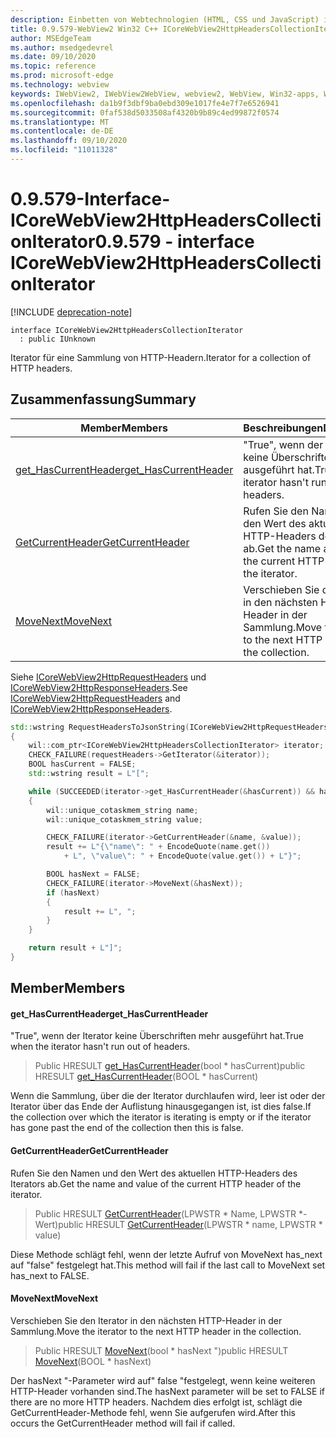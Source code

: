 ```yaml
---
description: Einbetten von Webtechnologien (HTML, CSS und JavaScript) in ihre systemeigenen Anwendungen mit dem Microsoft Edge WebView2-Steuerelement
title: 0.9.579-WebView2 Win32 C++ ICoreWebView2HttpHeadersCollectionIterator
author: MSEdgeTeam
ms.author: msedgedevrel
ms.date: 09/10/2020
ms.topic: reference
ms.prod: microsoft-edge
ms.technology: webview
keywords: IWebView2, IWebView2WebView, webview2, WebView, Win32-apps, Win32, Edge, ICoreWebView2, ICoreWebView2Controller, Browser-Steuerelement, Edge-HTML, ICoreWebView2HttpHeadersCollectionIterator
ms.openlocfilehash: da1b9f3dbf9ba0ebd309e1017fe4e7f7e6526941
ms.sourcegitcommit: 0faf538d5033508af4320b9b89c4ed99872f0574
ms.translationtype: MT
ms.contentlocale: de-DE
ms.lasthandoff: 09/10/2020
ms.locfileid: "11011328"
---
```

# <span data-ttu-id="ec4ca-104">0.9.579-Interface-ICoreWebView2HttpHeadersCollectionIterator</span><span class="sxs-lookup"><span data-stu-id="ec4ca-104">0.9.579 - interface ICoreWebView2HttpHeadersCollectionIterator</span></span> 

[!INCLUDE [deprecation-note](../../includes/deprecation-note.md)]

```
interface ICoreWebView2HttpHeadersCollectionIterator
  : public IUnknown
```

<span data-ttu-id="ec4ca-105">Iterator für eine Sammlung von HTTP-Headern.</span><span class="sxs-lookup"><span data-stu-id="ec4ca-105">Iterator for a collection of HTTP headers.</span></span>

## <span data-ttu-id="ec4ca-106">Zusammenfassung</span><span class="sxs-lookup"><span data-stu-id="ec4ca-106">Summary</span></span>

 <span data-ttu-id="ec4ca-107">Member</span><span class="sxs-lookup"><span data-stu-id="ec4ca-107">Members</span></span>                        | <span data-ttu-id="ec4ca-108">Beschreibungen</span><span class="sxs-lookup"><span data-stu-id="ec4ca-108">Descriptions</span></span>
--------------------------------|---------------------------------------------
[<span data-ttu-id="ec4ca-109">get_HasCurrentHeader</span><span class="sxs-lookup"><span data-stu-id="ec4ca-109">get_HasCurrentHeader</span></span>](#get_hascurrentheader) | <span data-ttu-id="ec4ca-110">"True", wenn der Iterator keine Überschriften mehr ausgeführt hat.</span><span class="sxs-lookup"><span data-stu-id="ec4ca-110">True when the iterator hasn't run out of headers.</span></span>
[<span data-ttu-id="ec4ca-111">GetCurrentHeader</span><span class="sxs-lookup"><span data-stu-id="ec4ca-111">GetCurrentHeader</span></span>](#getcurrentheader) | <span data-ttu-id="ec4ca-112">Rufen Sie den Namen und den Wert des aktuellen HTTP-Headers des Iterators ab.</span><span class="sxs-lookup"><span data-stu-id="ec4ca-112">Get the name and value of the current HTTP header of the iterator.</span></span>
[<span data-ttu-id="ec4ca-113">MoveNext</span><span class="sxs-lookup"><span data-stu-id="ec4ca-113">MoveNext</span></span>](#movenext) | <span data-ttu-id="ec4ca-114">Verschieben Sie den Iterator in den nächsten HTTP-Header in der Sammlung.</span><span class="sxs-lookup"><span data-stu-id="ec4ca-114">Move the iterator to the next HTTP header in the collection.</span></span>

<span data-ttu-id="ec4ca-115">Siehe [ICoreWebView2HttpRequestHeaders](icorewebview2httprequestheaders.md) und [ICoreWebView2HttpResponseHeaders](icorewebview2httpresponseheaders.md).</span><span class="sxs-lookup"><span data-stu-id="ec4ca-115">See [ICoreWebView2HttpRequestHeaders](icorewebview2httprequestheaders.md) and [ICoreWebView2HttpResponseHeaders](icorewebview2httpresponseheaders.md).</span></span> 
```cpp
std::wstring RequestHeadersToJsonString(ICoreWebView2HttpRequestHeaders* requestHeaders)
{
    wil::com_ptr<ICoreWebView2HttpHeadersCollectionIterator> iterator;
    CHECK_FAILURE(requestHeaders->GetIterator(&iterator));
    BOOL hasCurrent = FALSE;
    std::wstring result = L"[";

    while (SUCCEEDED(iterator->get_HasCurrentHeader(&hasCurrent)) && hasCurrent)
    {
        wil::unique_cotaskmem_string name;
        wil::unique_cotaskmem_string value;

        CHECK_FAILURE(iterator->GetCurrentHeader(&name, &value));
        result += L"{\"name\": " + EncodeQuote(name.get())
            + L", \"value\": " + EncodeQuote(value.get()) + L"}";

        BOOL hasNext = FALSE;
        CHECK_FAILURE(iterator->MoveNext(&hasNext));
        if (hasNext)
        {
            result += L", ";
        }
    }

    return result + L"]";
}
```

## <span data-ttu-id="ec4ca-116">Member</span><span class="sxs-lookup"><span data-stu-id="ec4ca-116">Members</span></span>

#### <span data-ttu-id="ec4ca-117">get_HasCurrentHeader</span><span class="sxs-lookup"><span data-stu-id="ec4ca-117">get_HasCurrentHeader</span></span> 

<span data-ttu-id="ec4ca-118">"True", wenn der Iterator keine Überschriften mehr ausgeführt hat.</span><span class="sxs-lookup"><span data-stu-id="ec4ca-118">True when the iterator hasn't run out of headers.</span></span>

> <span data-ttu-id="ec4ca-119">Public HRESULT [get_HasCurrentHeader](#get_hascurrentheader)(bool \* hasCurrent)</span><span class="sxs-lookup"><span data-stu-id="ec4ca-119">public HRESULT [get_HasCurrentHeader](#get_hascurrentheader)(BOOL \* hasCurrent)</span></span>

<span data-ttu-id="ec4ca-120">Wenn die Sammlung, über die der Iterator durchlaufen wird, leer ist oder der Iterator über das Ende der Auflistung hinausgegangen ist, ist dies false.</span><span class="sxs-lookup"><span data-stu-id="ec4ca-120">If the collection over which the iterator is iterating is empty or if the iterator has gone past the end of the collection then this is false.</span></span>

#### <span data-ttu-id="ec4ca-121">GetCurrentHeader</span><span class="sxs-lookup"><span data-stu-id="ec4ca-121">GetCurrentHeader</span></span> 

<span data-ttu-id="ec4ca-122">Rufen Sie den Namen und den Wert des aktuellen HTTP-Headers des Iterators ab.</span><span class="sxs-lookup"><span data-stu-id="ec4ca-122">Get the name and value of the current HTTP header of the iterator.</span></span>

> <span data-ttu-id="ec4ca-123">Public HRESULT [GetCurrentHeader](#getcurrentheader)(LPWSTR \* Name, LPWSTR \*-Wert)</span><span class="sxs-lookup"><span data-stu-id="ec4ca-123">public HRESULT [GetCurrentHeader](#getcurrentheader)(LPWSTR \* name, LPWSTR \* value)</span></span>

<span data-ttu-id="ec4ca-124">Diese Methode schlägt fehl, wenn der letzte Aufruf von MoveNext has_next auf "false" festgelegt hat.</span><span class="sxs-lookup"><span data-stu-id="ec4ca-124">This method will fail if the last call to MoveNext set has_next to FALSE.</span></span>

#### <span data-ttu-id="ec4ca-125">MoveNext</span><span class="sxs-lookup"><span data-stu-id="ec4ca-125">MoveNext</span></span> 

<span data-ttu-id="ec4ca-126">Verschieben Sie den Iterator in den nächsten HTTP-Header in der Sammlung.</span><span class="sxs-lookup"><span data-stu-id="ec4ca-126">Move the iterator to the next HTTP header in the collection.</span></span>

> <span data-ttu-id="ec4ca-127">Public HRESULT [MoveNext](#movenext)(bool \* hasNext ")</span><span class="sxs-lookup"><span data-stu-id="ec4ca-127">public HRESULT [MoveNext](#movenext)(BOOL \* hasNext)</span></span>

<span data-ttu-id="ec4ca-128">Der hasNext "-Parameter wird auf" false "festgelegt, wenn keine weiteren HTTP-Header vorhanden sind.</span><span class="sxs-lookup"><span data-stu-id="ec4ca-128">The hasNext parameter will be set to FALSE if there are no more HTTP headers.</span></span> <span data-ttu-id="ec4ca-129">Nachdem dies erfolgt ist, schlägt die GetCurrentHeader-Methode fehl, wenn Sie aufgerufen wird.</span><span class="sxs-lookup"><span data-stu-id="ec4ca-129">After this occurs the GetCurrentHeader method will fail if called.</span></span>

